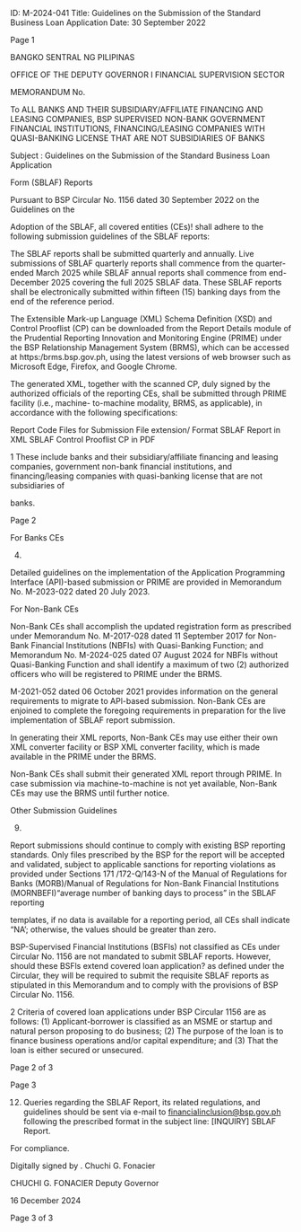 ID: M-2024-041
Title: Guidelines on the Submission of the Standard Business Loan Application
Date: 30 September 2022

Page 1

BANGKO SENTRAL NG PILIPINAS

OFFICE OF THE DEPUTY GOVERNOR I FINANCIAL SUPERVISION SECTOR

MEMORANDUM No.

To ALL BANKS AND THEIR SUBSIDIARY/AFFILIATE FINANCING AND LEASING COMPANIES, BSP SUPERVISED NON-BANK GOVERNMENT FINANCIAL INSTITUTIONS, FINANCING/LEASING COMPANIES WITH QUASI-BANKING LICENSE THAT ARE NOT SUBSIDIARIES OF BANKS

Subject : Guidelines on the Submission of the Standard Business Loan Application

Form (SBLAF) Reports

Pursuant to BSP Circular No. 1156 dated 30 September 2022 on the Guidelines on the

Adoption of the SBLAF, all covered entities (CEs)! shall adhere to the following submission guidelines of the SBLAF reports:

The SBLAF reports shall be submitted quarterly and annually. Live submissions of SBLAF quarterly reports shall commence from the quarter-ended March 2025 while SBLAF annual reports shall commence from end-December 2025 covering the full 2025 SBLAF data. These SBLAF reports shall be electronically submitted within fifteen (15) banking days from the end of the reference period.

The Extensible Mark-up Language (XML) Schema Definition (XSD) and Control Prooflist (CP) can be downloaded from the Report Details module of the Prudential Reporting Innovation and Monitoring Engine (PRIME) under the BSP Relationship Management System (BRMS), which can be accessed at https:/brms.bsp.gov.ph, using the latest versions of web browser such as Microsoft Edge, Firefox, and Google Chrome.

The generated XML, together with the scanned CP, duly signed by the authorized officials of the reporting CEs, shall be submitted through PRIME facility (i.e., machine- to-machine modality, BRMS, as applicable), in accordance with the following specifications:

Report Code Files for Submission File extension/ Format SBLAF Report in XML SBLAF Control Prooflist CP in PDF

1 These include banks and their subsidiary/affiliate financing and leasing companies, government non-bank financial institutions, and financing/leasing companies with quasi-banking license that are not subsidiaries of

banks.

Page 2

For Banks CEs

4.

Detailed guidelines on the implementation of the Application Programming Interface (API)-based submission or PRIME are provided in Memorandum No. M-2023-022 dated 20 July 2023.

For Non-Bank CEs

Non-Bank CEs shall accomplish the updated registration form as prescribed under Memorandum No. M-2017-028 dated 11 September 2017 for Non-Bank Financial Institutions (NBFIs) with Quasi-Banking Function; and Memorandum No. M-2024-025 dated 07 August 2024 for NBFls without Quasi-Banking Function and shall identify a maximum of two (2) authorized officers who will be registered to PRIME under the BRMS.

M-2021-052 dated 06 October 2021 provides information on the general requirements to migrate to APl-based submission. Non-Bank CEs are enjoined to complete the foregoing requirements in preparation for the live implementation of SBLAF report submission.

In generating their XML reports, Non-Bank CEs may use either their own XML converter facility or BSP XML converter facility, which is made available in the PRIME under the BRMS.

Non-Bank CEs shall submit their generated XML report through PRIME. In case submission via machine-to-machine is not yet available, Non-Bank CEs may use the BRMS until further notice.

Other Submission Guidelines

9.

Report submissions should continue to comply with existing BSP reporting standards. Only files prescribed by the BSP for the report will be accepted and validated, subject to applicable sanctions for reporting violations as provided under Sections 171 /172-Q/143-N of the Manual of Regulations for Banks (MORB)/Manual of Regulations for Non-Bank Financial Institutions (MORNBEFI)“average number of banking days to process” in the SBLAF reporting

templates, if no data is available for a reporting period, all CEs shall indicate “NA’; otherwise, the values should be greater than zero.

BSP-Supervised Financial Institutions (BSFls) not classified as CEs under Circular No. 1156 are not mandated to submit SBLAF reports. However, should these BSFls extend covered loan application? as defined under the Circular, they will be required to submit the requisite SBLAF reports as stipulated in this Memorandum and to comply with the provisions of BSP Circular No. 1156.

2 Criteria of covered loan applications under BSP Circular 1156 are as follows: (1) Applicant-borrower is classified as an MSME or startup and natural person proposing to do business; (2) The purpose of the loan is to finance business operations and/or capital expenditure; and (3) That the loan is either secured or unsecured.

Page 2 of 3

Page 3

12. Queries regarding the SBLAF Report, its related regulations, and guidelines should be sent via e-mail to financialinclusion@bsp.gov.ph following the prescribed format in the subject line: [INQUIRY] SBLAF Report.

For compliance.

Digitally signed by . Chuchi G. Fonacier

CHUCHI G. FONACIER Deputy Governor

16 December 2024

Page 3 of 3